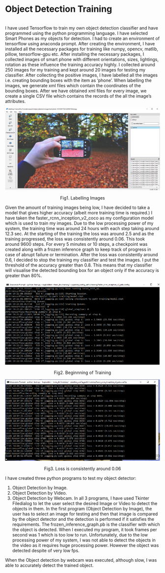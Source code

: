 <h1>Object Detection Training</h1><br>
I have used Tensorflow to train my own object detection classifier and have programmed using the python programming language.
I have selected Smart Phones as my objects for detection. I had to create an environment of tensorflow using anaconda prompt. After creating the environment, I have installed all the necessary packages for training like numpy, opencv, matlib, pillow, tensorflow-gpu etc. 
After installing the necessary packages, I collected images of smart phone with different orientations, sizes, lightings, rotation as these influence the training accuracy highly. I collected around 250 images for my training and kept around 20 images for testing my classifier. After collecting the positive images, I have labelled all the images i.e. creating bounding boxes with the item as ‘phone’. When labelling the images, we generate xml files which contain the coordinates of the bounding boxes. After we have obtained xml files for every image, we create a single CSV file which contains the records of the all the image’s attributes.

![Fig1. Labelling Images](https://github.com/saiswaroop7/Object_detection_using_rcnn/blob/master/Screenshots/LabelImg1.png)
<p align="center">Fig1. Labelling Images</p>

Given the amount of training images being low, I have decided to take a model that gives higher accuracy (albeit more training time is required.) I have taken the faster_rcnn_inception_v2_coco as my configuration model which is used to train my images. Due to the low processing power of my system, the training time was around 24 hours with each step taking around 12.3 sec. At the starting of the training the loss was around 2.5 and as the training progressed, the loss was consistently around 0.06. This took around 9600 steps. For every 5 minutes or 10 steps, a checkpoint was created along with a frozen inference graph to keep track of progress in case of abrupt failure or termination. After the loss was consistently around 0.6, I decided to stop the training my classifier and test the images. I put the threshold of the accuracy greater than 0.8. This means that my classifier will visualise the detected bounding box for an object only if the accuracy is greater than 80%. 

![Fig2. Beginning of Training](https://github.com/saiswaroop7/Object_detection_using_rcnn/blob/master/Screenshots/Training_beginning.png)
<p align="center">Fig2. Beginnning of Training</p>


![Fig3. Loss is consistently around 0.06](https://github.com/saiswaroop7/Object_detection_using_rcnn/blob/master/Screenshots/Training_Step%208690.png)
<p align="center">Fig3. Loss is consistently around 0.06</p>

I have created three python programs to test my object detector:
1.	Object Detection by Image.
2.	Object Detection by Video.
3.	Object Detection by Webcam.
In all 3 programs, I have used Tkinter Filedialog to let the user select the desired Image or Video to detect the objects in them.
In the first program (Object Detection by Image), the user has to select an image for testing and then that image is compared by the object detector and the detection is performed if it satisfies the requirements. The frozen_inference_graph.pb is the classifier with which the object is detected.
When I executed my program, it took frames per second was 1 which is too low to run. Unfortunately, due to the low processing power of my system, I was not able to detect the objects in the video as it requires huge processing power. However the object was detected despite of very low fps.


When the Object detection by webcam was executed, although slow, I was able to accurately detect the trained object. 
